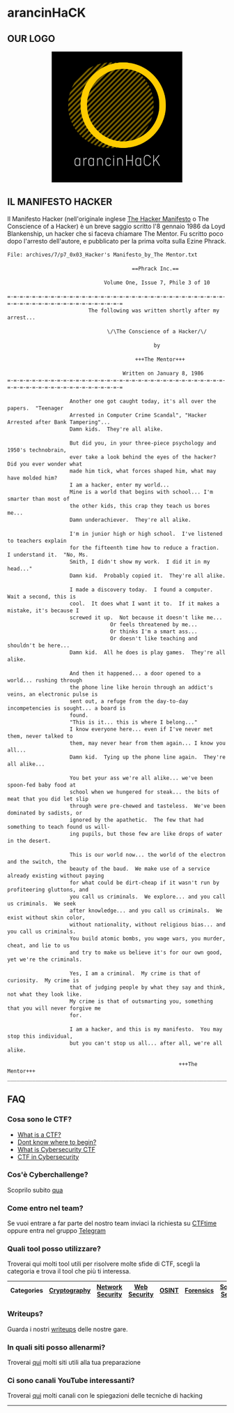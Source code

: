 # arancinHaCK

## OUR LOGO

<p align="center"> 
 <img src="https://github.com/fralabi/images/blob/main/Copia%20di%20arancinHaCK.png" height="300" width="300"  style="align:center">
</p>
 
## IL MANIFESTO HACKER
Il Manifesto Hacker (nell'originale inglese [The Hacker Manifesto](https://en.wikipedia.org/wiki/Hacker_Manifesto) o The Conscience of a Hacker) è un breve saggio scritto l'8 gennaio 1986 da Loyd Blankenship, un hacker che si faceva chiamare The Mentor. Fu scritto poco dopo l'arresto dell'autore, e pubblicato per la prima volta sulla Ezine Phrack.

```
File: archives/7/p7_0x03_Hacker's Manifesto_by_The Mentor.txt

                                        ==Phrack Inc.==

                               Volume One, Issue 7, Phile 3 of 10

=-=-=-=-=-=-=-=-=-=-=-=-=-=-=-=-=-=-=-=-=-=-=-=-=-=-=-=-=-=-=-=-=-=-=-=-=-=-=-=-=-=-=-=-=-=-=-=-=-=-=-=-=-=
                          The following was written shortly after my arrest...

                                \/\The Conscience of a Hacker/\/

                                               by

                                         +++The Mentor+++

                                     Written on January 8, 1986
=-=-=-=-=-=-=-=-=-=-=-=-=-=-=-=-=-=-=-=-=-=-=-=-=-=-=-=-=-=-=-=-=-=-=-=-=-=-=-=-=-=-=-=-=-=-=-=-=-=-=-=-=-=

                    Another one got caught today, it's all over the papers.  "Teenager
                    Arrested in Computer Crime Scandal", "Hacker Arrested after Bank Tampering"...
                    Damn kids.  They're all alike.

                    But did you, in your three-piece psychology and 1950's technobrain,
                    ever take a look behind the eyes of the hacker?  Did you ever wonder what
                    made him tick, what forces shaped him, what may have molded him?
                    I am a hacker, enter my world...
                    Mine is a world that begins with school... I'm smarter than most of
                    the other kids, this crap they teach us bores me...
                    Damn underachiever.  They're all alike.

                    I'm in junior high or high school.  I've listened to teachers explain
                    for the fifteenth time how to reduce a fraction.  I understand it.  "No, Ms.
                    Smith, I didn't show my work.  I did it in my head..."
                    Damn kid.  Probably copied it.  They're all alike.

                    I made a discovery today.  I found a computer.  Wait a second, this is
                    cool.  It does what I want it to.  If it makes a mistake, it's because I
                    screwed it up.  Not because it doesn't like me...
                                 Or feels threatened by me...
                                 Or thinks I'm a smart ass...
                                 Or doesn't like teaching and shouldn't be here...
                    Damn kid.  All he does is play games.  They're all alike.

                    And then it happened... a door opened to a world... rushing through
                    the phone line like heroin through an addict's veins, an electronic pulse is
                    sent out, a refuge from the day-to-day incompetencies is sought... a board is
                    found.
                    "This is it... this is where I belong..."
                    I know everyone here... even if I've never met them, never talked to
                    them, may never hear from them again... I know you all...
                    Damn kid.  Tying up the phone line again.  They're all alike...

                    You bet your ass we're all alike... we've been spoon-fed baby food at
                    school when we hungered for steak... the bits of meat that you did let slip
                    through were pre-chewed and tasteless.  We've been dominated by sadists, or
                    ignored by the apathetic.  The few that had something to teach found us will-
                    ing pupils, but those few are like drops of water in the desert.

                    This is our world now... the world of the electron and the switch, the
                    beauty of the baud.  We make use of a service already existing without paying
                    for what could be dirt-cheap if it wasn't run by profiteering gluttons, and
                    you call us criminals.  We explore... and you call us criminals.  We seek
                    after knowledge... and you call us criminals.  We exist without skin color,
                    without nationality, without religious bias... and you call us criminals.
                    You build atomic bombs, you wage wars, you murder, cheat, and lie to us
                    and try to make us believe it's for our own good, yet we're the criminals.

                    Yes, I am a criminal.  My crime is that of curiosity.  My crime is
                    that of judging people by what they say and think, not what they look like.
                    My crime is that of outsmarting you, something that you will never forgive me
                    for.

                    I am a hacker, and this is my manifesto.  You may stop this individual,
                    but you can't stop us all... after all, we're all alike.

                                                       +++The Mentor+++
_________________________________________________________________________________________________________
```

## FAQ
### Cosa sono le CTF?
- [What is a CTF?](https://youtu.be/8ev9ZX9J45A)
- [Dont know where to begin?](https://csea-iitb.github.io/IITBreachers-wiki/2020/08/01/welcome.html)
- [What is Cybersecurity CTF ](https://startacybercareer.com/what-is-a-cybersecurity-capture-the-flag/)
- [CTF in Cybersecurity](https://www.meusec.com/ctf/capture-the-flags-in-cybersecurity/)

### Cos'è Cyberchallenge?
Scoprilo subito [qua](https://github.com/fralabi/arancinHaCK-CTF/tree/main/Cyberchallenge)

### Come entro nel team?
Se vuoi entrare a far parte del nostro team inviaci la richiesta su [CTFtime](https://ctftime.org/team/170133)
oppure entra nel gruppo [Telegram](https://t.me/+lBiZDj-YWFBhMTE0)

### Quali tool posso utilizzare? 
Troverai qui molti tool utili per risolvere molte sfide di CTF, scegli la categoria e trova il tool che più ti interessa.

Categories | [Cryptography](https://github.com/fralabi/arancinHaCK-CTF/tree/main/CRYPTOGRAPHY) | [Network Security](https://github.com/fralabi/arancinHaCK-CTF/tree/main/NETWORK%20SECURITY) | [Web Security](https://github.com/fralabi/arancinHaCK-CTF/tree/main/WEB%20SECURITY) | [OSINT](https://github.com/fralabi/v1770r14n1-CTF/tree/main/OSINT) | [Forensics](https://github.com/fralabi/v1770r14n1-CTF/tree/main/Forensics) | [Software Security](https://github.com/fralabi/arancinHaCK-CTF/tree/main/SOFTWARE%20SECURITY)<br>
--- | --- | --- | --- | --- | --- | --- |


### Writeups?
Guarda i nostri [writeups](https://github.com/fralabi/v1770r14n1-CTF/tree/main/Writeups) delle nostre gare.

### In quali siti posso allenarmi?

Troverai [qui](https://github.com/fralabi/v1770r14n1-CTF/tree/main/Sites) molti siti utili alla tua preparazione

### Ci sono canali YouTube interessanti?

Troverai [qui](https://github.com/fralabi/v1770r14n1-CTF/tree/main/YouTube) molti canali con le spiegazioni delle tecniche di hacking

______________________________________________________________________________________________________________________________________________________________

